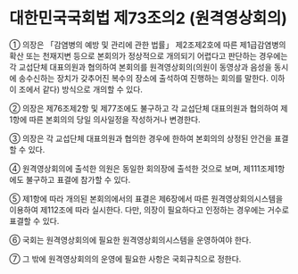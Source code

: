 # 대한민국국회법 제73조의2 (원격영상회의)

① 의장은 「감염병의 예방 및 관리에 관한 법률」 제2조제2호에 따른 제1급감염병의 확산 또는 천재지변 등으로 본회의가 정상적으로 개의되기 어렵다고 판단하는 경우에는 각 교섭단체 대표의원과 협의하여 본회의를 원격영상회의(의원이 동영상과 음성을 동시에 송수신하는 장치가 갖추어진 복수의 장소에 출석하여 진행하는 회의를 말한다. 이하 이 조에서 같다) 방식으로 개의할 수 있다.

② 의장은 제76조제2항 및 제77조에도 불구하고 각 교섭단체 대표의원과 협의하여 제1항에 따른 본회의의 당일 의사일정을 작성하거나 변경한다.  

③ 의장은 각 교섭단체 대표의원과 협의한 경우에 한하여 본회의의 상정된 안건을 표결할 수 있다.  

④ 원격영상회의에 출석한 의원은 동일한 회의장에 출석한 것으로 보며, 제111조제1항에도 불구하고 표결에 참가할 수 있다.  

⑤ 제1항에 따라 개의된 본회의에서의 표결은 제6장에서 따른 원격영상회의시스템을 이용하여 제112조에 따라 실시한다. 다만, 의장이 필요하다고 인정하는 경우에는 거수로 표결할 수 있다.  

⑥ 국회는 원격영상회의에 필요한 원격영상회의시스템을 운영하여야 한다.  

⑦ 그 밖에 원격영상회의의 운영에 필요한 사항은 국회규칙으로 정한다.
